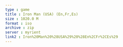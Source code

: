 ```yaml
---
type : game
title : Iron Man (USA) (En,Fr,Es)
size : 1020.0 M
format : iso
archive : zip
server : myrient
link2 : Iron%20Man%20%28USA%29%20%28En%2CFr%2CEs%29
---
```


